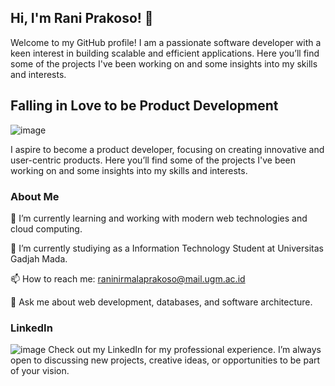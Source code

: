 ## **Hi, I'm Rani Prakoso! 👋** ##

Welcome to my GitHub profile! I am a passionate software developer with a keen interest in building scalable and efficient applications. Here you’ll find some of the projects I've been working on and some insights into my skills and interests.

## **Falling in Love to be Product Development** ##
![image](https://github.com/ranisedangbekerja/ranisedangbekerja/assets/149246854/80b66756-c368-442c-aa65-229240fae86d)

I aspire to become a product developer, focusing on creating innovative and user-centric products. Here you’ll find some of the projects I've been working on and some insights into my skills and interests.

### **About Me** ###

🌱 I’m currently learning and working with modern web technologies and cloud computing.

💼 I’m currently studiying as a Information Technology Student at Universitas Gadjah Mada.

📫 How to reach me: raninirmalaprakoso@mail.ugm.ac.id

💬 Ask me about web development, databases, and software architecture.

### **LinkedIn** ###

![image](https://github.com/ranisedangbekerja/ranisedangbekerja/assets/149246854/9b00e2e1-b164-482e-bb99-c16a3c72c263)
Check out my LinkedIn for my professional experience. I’m always open to discussing new projects, creative ideas, or opportunities to be part of your vision. 


